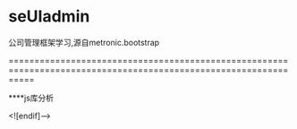seUIadmin
=========

公司管理框架学习,源自metronic.bootstrap

=================================================================================================================


****js库分析
<!--jquery-->
<script src="media/js/jquery-1.10.1.min.js" type="text/javascript"></script>
<!--兼容1.9 以前的代码-->
<script src="media/js/jquery-migrate-1.2.1.min.js" type="text/javascript"></script>

<!-- IMPORTANT!   在 引入bootstrap.min.js 前引入 jquery-ui-1.10.1.custom.min.js 避免 bootstrap tooltip 与 jquery ui tooltip 冲突 -->
<!--jquery UI js-->
<script src="media/js/jquery-ui-1.10.1.custom.min.js" type="text/javascript"></script>

<script src="media/js/bootstrap.min.js" type="text/javascript"></script>

<!--[if lt IE 9]>
<!-- IE 支持 canvas -->
<script src="media/js/excanvas.min.js"></script>
<!--Respond.js 是一个快速、轻量的 polyfill，用于为 IE6-8 以及其它不支持 CSS3 Media Queries 的浏览器提供媒体查询的 min-width 和 max-width 特性，实现响应式网页设计（Responsive Web Design）。-->
<script src="media/js/respond.min.js"></script>

<![endif]-->
<!--滚动条 插件-->
<script src="media/js/jquery.slimscroll.min.js" type="text/javascript"></script>
<!--进行 AJAX 操作时模拟同步传输时锁定浏览器操作-->
<script src="media/js/jquery.blockui.min.js" type="text/javascript"></script>

<script src="media/js/jquery.cookie.min.js" type="text/javascript"></script>
<!--美化 form 表单元素-->
<script src="media/js/jquery.uniform.min.js" type="text/javascript"></script>

